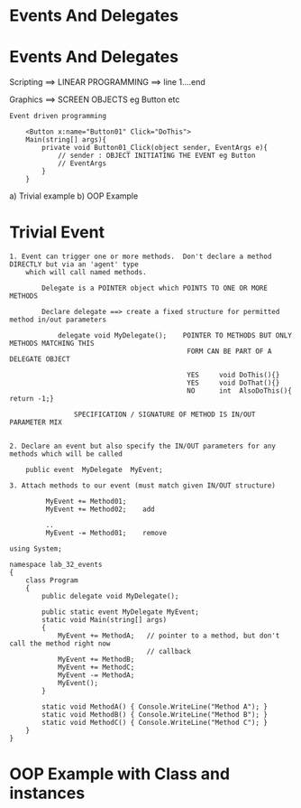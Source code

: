 # Events And Delegates

# Events And Delegates

Scripting ==> LINEAR PROGRAMMING ==> line 1....end

Graphics ==> SCREEN OBJECTS eg Button etc

    Event driven programming
    
    	<Button x:name="Button01" Click="DoThis">
    	Main(string[] args){
    	    private void Button01_Click(object sender, EventArgs e){
    	    	// sender : OBJECT INITIATING THE EVENT eg Button
    	    	// EventArgs
    	    }
    	}

a) Trivial example
b) OOP Example

# Trivial Event

    1. Event can trigger one or more methods.  Don't declare a method DIRECTLY but via an 'agent' type
    	which will call named methods.
    
    		Delegate is a POINTER object which POINTS TO ONE OR MORE METHODS
    
    		Declare delegate ==> create a fixed structure for permitted method in/out parameters
    
    			delegate void MyDelegate();    POINTER TO METHODS BUT ONLY METHODS MATCHING THIS 
    											FORM CAN BE PART OF A DELEGATE OBJECT
    
    											YES     void DoThis(){}
    											YES     void DoThat(){}
    											NO      int  AlsoDoThis(){ return -1;}
    
    				SPECIFICATION / SIGNATURE OF METHOD IS IN/OUT PARAMETER MIX
    
    
    2. Declare an event but also specify the IN/OUT parameters for any methods which will be called
    
    	public event  MyDelegate  MyEvent;
    
    3. Attach methods to our event (must match given IN/OUT structure)
    
    	     MyEvent += Method01;
    	     MyEvent += Method02;    add
    
    	     ..
    	     MyEvent -= Method01;    remove

    using System;
    
    namespace lab_32_events
    {
        class Program
        {
            public delegate void MyDelegate();
    
            public static event MyDelegate MyEvent;
            static void Main(string[] args)
            {
                MyEvent += MethodA;   // pointer to a method, but don't call the method right now
                                      // callback
                MyEvent += MethodB;
                MyEvent += MethodC;
                MyEvent -= MethodA;
                MyEvent();
            }
    
            static void MethodA() { Console.WriteLine("Method A"); }
            static void MethodB() { Console.WriteLine("Method B"); }
            static void MethodC() { Console.WriteLine("Method C"); }
        }
    }

# OOP Example with Class and instances